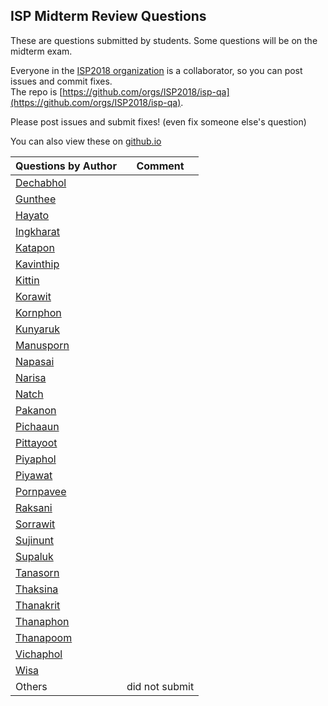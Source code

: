 ## ISP Midterm Review Questions

These are questions submitted by students.  Some questions will be on the midterm exam.

Everyone in the [ISP2018 organization][isp2018-org] is a collaborator, so you can post issues and commit fixes.  
The repo is [https://github.com/orgs/ISP2018/isp-qa](https://github.com/orgs/ISP2018/isp-qa).

Please post issues and submit fixes! (even fix someone else's question)

You can also view these on [github.io](https://ISP2018.github.io/isp-qa)

| Questions by Author        | Comment |
|----------------------------|---------|
| [Dechabhol](Dechabhol)  |       |
| [Gunthee](Gunthee)  |       |
| [Hayato](Hayato)  |       |
| [Ingkharat](Ingkharat)  |       |
| [Katapon](Katapon)  |       |
| [Kavinthip](Kavinthip)  |       |
| [Kittin](Kittin)  |       |
| [Korawit](Korawit)  |       |
| [Kornphon](Kornphon)  |       |
| [Kunyaruk](Kunyaruk)  |       |
| [Manusporn](Manusporn)  |       |
| [Napasai](Napasai)  |       |
| [Narisa](Narisa)  |       |
| [Natch](Natch)  |       |
| [Pakanon](Pakanon)  |       |
| [Pichaaun](Pichaaun)  |       |
| [Pittayoot](Pittayoot)  |       |
| [Piyaphol](Piyaphol)  |       |
| [Piyawat](Piyawat)      |       |
| [Pornpavee](Pornpavee)  |       |
| [Raksani](Raksani)  |       |
| [Sorrawit](Sorrawit)  |       |
| [Sujinunt](Sujinunt)  |       |
| [Supaluk](Supaluk)  |       |
| [Tanasorn](Tanasorn)  |       |
| [Thaksina](Thaksina)  |       |
| [Thanakrit](Thanakrit)  |       |
| [Thanaphon](Thanaphon)  |       |
| [Thanapoom](Thanapoom)  |       |
| [Vichaphol](Vichaphol)  |       |
| [Wisa](Wisa)  |       |
| Others               | did not submit |

[isp2018-org]: https://github.com/orgs/ISP2018/people "ISP2018 Organization on Github"
